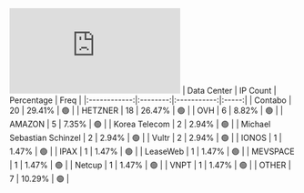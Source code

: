 ![Diagramm](https://github.com/111STAVR111/props/blob/main/Story/Decentralization/1/README.md)
| Data Center | IP Count | Percentage | Freq |
|:------------:|:--------:|:-----------:|:-----:|
| Contabo | 20 | 29.41% | 🟢 |
| HETZNER | 18 | 26.47% | 🟢 |
| OVH | 6 | 8.82% | 🟢 |
| AMAZON | 5 | 7.35% | 🟢 |
| Korea Telecom | 2 | 2.94% | 🟢 |
| Michael Sebastian Schinzel | 2 | 2.94% | 🟢 |
| Vultr | 2 | 2.94% | 🟢 |
| IONOS | 1 | 1.47% | 🟢 |
| IPAX | 1 | 1.47% | 🟢 |
| LeaseWeb | 1 | 1.47% | 🟢 |
| MEVSPACE | 1 | 1.47% | 🟢 |
| Netcup | 1 | 1.47% | 🟢 |
| VNPT | 1 | 1.47% | 🟢 |
| OTHER | 7 | 10.29% | 🟢 |